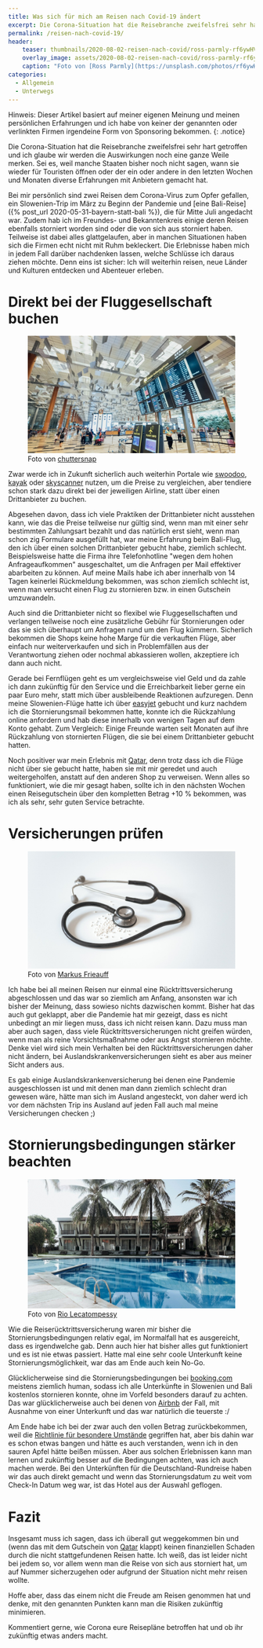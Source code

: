 ```yaml
---
title: Was sich für mich am Reisen nach Covid-19 ändert
excerpt: Die Corona-Situation hat die Reisebranche zweifelsfrei sehr hart getroffen und ich glaube wir werden die Auswirkungen noch eine ganze Weile merken. Sei es, weil manche Staaten bisher noch nicht sagen, wann sie wieder für Touristen öffnen oder der ein oder andere in den letzten Wochen und Monaten diverse Erfahrungen mit Anbietern gemacht hat.
permalink: /reisen-nach-covid-19/
header:
    teaser: thumbnails/2020-08-02-reisen-nach-covid/ross-parmly-rf6ywHVkrlY-unsplash.jpg
    overlay_image: assets/2020-08-02-reisen-nach-covid/ross-parmly-rf6ywHVkrlY-unsplash.jpg
    caption: "Foto von [Ross Parmly](https://unsplash.com/photos/rf6ywHVkrlY)"
categories:
  - Allgemein
  - Unterwegs
---
```


Hinweis: Dieser Artikel basiert auf meiner eigenen Meinung und meinen persönlichen Erfahrungen und ich habe von keiner der genannten oder verlinkten Firmen irgendeine Form von Sponsoring bekommen.
{: .notice}


Die Corona-Situation hat die Reisebranche zweifelsfrei sehr hart getroffen und ich glaube wir werden die Auswirkungen 
noch eine ganze Weile merken. Sei es, weil manche Staaten bisher noch nicht sagen, 
wann sie wieder für Touristen öffnen oder der ein oder andere in den letzten Wochen und Monaten 
diverse Erfahrungen mit Anbietern gemacht hat.

Bei mir persönlich sind zwei Reisen dem Corona-Virus zum Opfer gefallen, 
ein Slowenien-Trip im März zu Beginn der Pandemie und [eine Bali-Reise]({% post_url 2020-05-31-bayern-statt-bali %}), 
die für Mitte Juli angedacht war. Zudem hab ich im Freundes- und Bekanntenkreis einige deren Reisen 
ebenfalls storniert worden sind oder die von sich aus storniert haben. Teilweise ist dabei alles glattgelaufen, 
aber in manchen Situationen haben sich die Firmen echt nicht mit Ruhm bekleckert. 
Die Erlebnisse haben mich in jedem Fall darüber nachdenken lassen, welche Schlüsse ich daraus ziehen möchte. 
Denn eins ist sicher: Ich will weiterhin reisen, neue Länder und Kulturen entdecken und Abenteuer erleben.

# Direkt bei der Fluggesellschaft buchen

<figure>
  <img src="/assets/2020-08-02-reisen-nach-covid/chuttersnap-41--YdnYxh0-unsplash.jpg">
  <figcaption>Foto von <a href="https://unsplash.com/photos/41--YdnYxh0">chuttersnap</a></figcaption>
</figure>

Zwar werde ich in Zukunft sicherlich auch weiterhin Portale wie [swoodoo](https://www.swoodoo.com/), 
[kayak](https://www.kayak.de/) oder [skyscanner](https://www.skyscanner.de/) nutzen, um die Preise zu vergleichen, 
aber tendiere schon stark dazu direkt bei der jeweiligen Airline, statt über einen Drittanbieter zu buchen.

Abgesehen davon, dass ich viele Praktiken der Drittanbieter nicht ausstehen kann, 
wie das die Preise teilweise nur gültig sind, wenn man mit einer sehr bestimmten Zahlungsart bezahlt 
und das natürlich erst sieht, wenn man schon zig Formulare ausgefüllt hat, war meine Erfahrung beim Bali-Flug, 
den ich über einen solchen Drittanbieter gebucht habe, ziemlich schlecht. 
Beispielsweise hatte die Firma ihre Telefonhotline "wegen dem hohen Anfrageaufkommen" ausgeschaltet, 
um die Anfragen per Mail effektiver abarbeiten zu können. 
Auf meine Mails habe ich aber innerhalb von 14 Tagen keinerlei Rückmeldung bekommen, 
was schon ziemlich schlecht ist, wenn man versucht einen Flug zu stornieren bzw. in einen Gutschein umzuwandeln.

Auch sind die Drittanbieter nicht so flexibel wie Fluggesellschaften und verlangen teilweise 
noch eine zusätzliche Gebühr für Stornierungen oder das sie sich überhaupt um Anfragen rund um den Flug kümmern. 
Sicherlich bekommen die Shops keine hohe Marge für die verkauften Flüge, 
aber einfach nur weiterverkaufen und sich in Problemfällen aus der Verantwortung ziehen oder nochmal abkassieren wollen, 
akzeptiere ich dann auch nicht. 

Gerade bei Fernflügen geht es um vergleichsweise viel Geld und da zahle ich dann zukünftig für den Service 
und die Erreichbarkeit lieber gerne ein paar Euro mehr, statt mich über ausbleibende Reaktionen aufzuregen. 
Denn meine Slowenien-Flüge hatte ich über [easyjet](https://www.easyjet.com) gebucht und kurz nachdem ich die Stornierungsmail bekommen hatte, 
konnte ich die Rückzahlung online anfordern und hab diese innerhalb von wenigen Tagen auf dem Konto gehabt. 
Zum Vergleich: Einige Freunde warten seit Monaten auf ihre Rückzahlung von stornierten Flügen, 
die sie bei einem Drittanbieter gebucht hatten.

Noch positiver war mein Erlebnis mit [Qatar](https://www.qatarairways.com), denn trotz dass ich die Flüge nicht über sie gebucht hatte, 
haben sie mit mir geredet und auch weitergeholfen, anstatt auf den anderen Shop zu verweisen. 
Wenn alles so funktioniert, wie die mir gesagt haben, sollte ich in den nächsten Wochen einen Reisegutschein 
über den kompletten Betrag +10 % bekommen, was ich als sehr, sehr guten Service betrachte.

# Versicherungen prüfen

<figure>
  <img src="/assets/2020-08-02-reisen-nach-covid/markus-frieauff-IJ0KiXl4uys-unsplash.jpg">
  <figcaption>Foto von <a href="https://unsplash.com/photos/IJ0KiXl4uys">Markus Frieauff</a></figcaption>
</figure>

Ich habe bei all meinen Reisen nur einmal eine Rücktrittsversicherung abgeschlossen und das war so ziemlich am Anfang, 
ansonsten war ich bisher der Meinung, dass sowieso nichts dazwischen kommt. Bisher hat das auch gut geklappt, 
aber die Pandemie hat mir gezeigt, dass es nicht unbedingt an mir liegen muss, dass ich nicht reisen kann. 
Dazu muss man aber auch sagen, dass viele Rücktrittsversicherungen nicht greifen würden, 
wenn man als reine Vorsichtsmaßnahme oder aus Angst stornieren möchte. 
Denke viel wird sich mein Verhalten bei den Rücktrittsversicherungen daher nicht ändern, 
bei Auslandskrankenversicherungen sieht es aber aus meiner Sicht anders aus.

Es gab einige Auslandskrankenversicherung bei denen eine Pandemie ausgeschlossen ist 
und mit denen man dann ziemlich schlecht dran gewesen wäre, hätte man sich im Ausland angesteckt, 
von daher werd ich vor dem nächsten Trip ins Ausland auf jeden Fall auch mal meine Versicherungen checken ;)

# Stornierungsbedingungen stärker beachten

<figure>
  <img src="/assets/2020-08-02-reisen-nach-covid/rio-lecatompessy-p77qNCTFEJQ-unsplash.jpg">
  <figcaption>Foto von <a href="https://unsplash.com/photos/p77qNCTFEJQ">Rio Lecatompessy</a></figcaption>
</figure>

Wie die Reiserücktrittsversicherung waren mir bisher die Stornierungsbedingungen relativ egal, 
im Normalfall hat es ausgereicht, dass es irgendwelche gab. Denn auch hier hat bisher alles gut funktioniert und 
es ist nie etwas passiert. Hatte mal eine sehr coole Unterkunft keine Stornierungsmöglichkeit, war das am Ende auch kein No-Go.

Glücklicherweise sind die Stornierungsbedingungen bei [booking.com](https://www.booking.com) meistens ziemlich human, 
sodass ich alle Unterkünfte in Slowenien und Bali kostenlos stornieren konnte, ohne im Vorfeld besonders darauf zu achten. 
Das war glücklicherweise auch bei denen von [Airbnb](https://www.airbnb.de) der Fall, 
mit Ausnahme von einer Unterkunft und das war natürlich die teuerste :/ 

Am Ende habe ich bei der zwar auch den vollen Betrag zurückbekommen, 
weil die [Richtlinie für besondere Umstände](https://www.airbnb.de/help/article/2823/gelten-die-richtlinien-f%C3%BCr-besondere-umst%C3%A4nde-f%C3%BCr-meine-buchung-w%C3%A4hrend-der-covid19pandemie) gegriffen hat, 
aber bis dahin war es schon etwas bangen und hätte es auch verstanden, wenn ich in den sauren Apfel hätte beißen müssen. 
Aber aus solchen Erlebnissen kann man lernen und zukünftig besser auf die Bedingungen achten, was ich auch machen werde.
Bei den Unterkünften für die Deutschland-Rundreise haben wir das auch direkt gemacht 
und wenn das Stornierungsdatum zu weit vom Check-In Datum weg war, ist das Hotel aus der Auswahl geflogen.

# Fazit

Insgesamt muss ich sagen, dass ich überall gut weggekommen bin 
und (wenn das mit dem Gutschein von [Qatar](https://www.qatarairways.com) klappt) keinen finanziellen Schaden durch die nicht stattgefundenen Reisen hatte. 
Ich weiß, das ist leider nicht bei jedem so, vor allem wenn man die Reise von sich aus storniert hat, 
um auf Nummer sicherzugehen oder aufgrund der Situation nicht mehr reisen wollte. 

Hoffe aber, dass das einem nicht die Freude am Reisen genommen hat und denke, 
mit den genannten Punkten kann man die Risiken zukünftig minimieren.

Kommentiert gerne, wie Corona eure Reisepläne betroffen hat und ob ihr zukünftig etwas anders macht.
